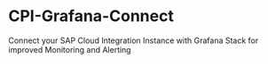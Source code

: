 # CPI-Grafana-Connect
Connect your SAP Cloud Integration Instance with Grafana Stack for improved Monitoring and Alerting

